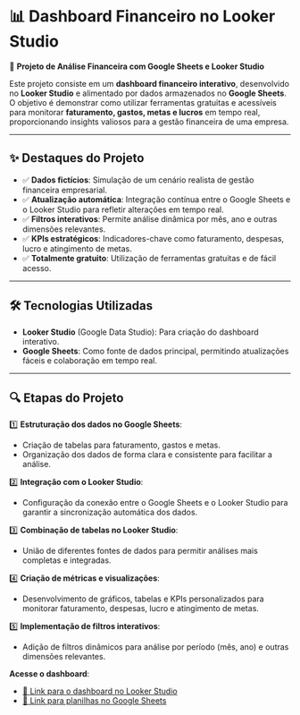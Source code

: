 # 📊 Dashboard Financeiro no Looker Studio  

🚀 **Projeto de Análise Financeira com Google Sheets e Looker Studio**  

Este projeto consiste em um **dashboard financeiro interativo**, desenvolvido no **Looker Studio** e alimentado por dados armazenados no **Google Sheets**. O objetivo é demonstrar como utilizar ferramentas gratuitas e acessíveis para monitorar **faturamento, gastos, metas e lucros** em tempo real, proporcionando insights valiosos para a gestão financeira de uma empresa.  

---

## ✨ **Destaques do Projeto**  
- ✅ **Dados fictícios**: Simulação de um cenário realista de gestão financeira empresarial.  
- ✅ **Atualização automática**: Integração contínua entre o Google Sheets e o Looker Studio para refletir alterações em tempo real.  
- ✅ **Filtros interativos**: Permite análise dinâmica por mês, ano e outras dimensões relevantes.  
- ✅ **KPIs estratégicos**: Indicadores-chave como faturamento, despesas, lucro e atingimento de metas.  
- ✅ **Totalmente gratuito**: Utilização de ferramentas gratuitas e de fácil acesso.  

---

## 🛠️ **Tecnologias Utilizadas**  
- **Looker Studio** (Google Data Studio): Para criação do dashboard interativo.  
- **Google Sheets**: Como fonte de dados principal, permitindo atualizações fáceis e colaboração em tempo real.  

---

## 🔍 **Etapas do Projeto**  
1️⃣ **Estruturação dos dados no Google Sheets**:  
   - Criação de tabelas para faturamento, gastos e metas.  
   - Organização dos dados de forma clara e consistente para facilitar a análise.  

2️⃣ **Integração com o Looker Studio**:  
   - Configuração da conexão entre o Google Sheets e o Looker Studio para garantir a sincronização automática dos dados.  

3️⃣ **Combinação de tabelas no Looker Studio**:  
   - União de diferentes fontes de dados para permitir análises mais completas e integradas.  

4️⃣ **Criação de métricas e visualizações**:  
   - Desenvolvimento de gráficos, tabelas e KPIs personalizados para monitorar faturamento, despesas, lucro e atingimento de metas.  

5️⃣ **Implementação de filtros interativos**:  
   - Adição de filtros dinâmicos para análise por período (mês, ano) e outras dimensões relevantes.  
 
**Acesse o dashboard**:  
   - [🔗 Link para o dashboard no Looker Studio](https://lookerstudio.google.com/reporting/4d1d104a-3319-4384-bde2-fa0918ea2f91) 
   - [🔗 Link para planilhas no Google Sheets](https://docs.google.com/spreadsheets/d/1CNUAtmYDMfoc6d6A9Mv6HHC3py5I9jUPiDGYM-WAOzI/edit?gid=1134097014#gid=1134097014) 


